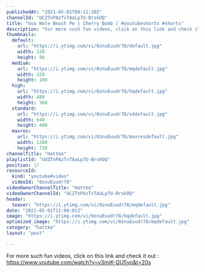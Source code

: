```yaml
---
publishedAt: "2021-05-01T09:11:20Z"
channelId: "UCZTnPAzTvTAaLp7U-BrskOQ"
title: "Goa Wale Beach Pe | Cherry Bomb | #youtubeshorts #shorts"
description: "For more such fun videos, click on this link and check it out : https://www.youtube.com/watch?v=y3miK-QU5yo&t=20s"
thumbnails:
  default:
    url: "https://i.ytimg.com/vi/0znuEuudr78/default.jpg"
    width: 120
    height: 90
  medium:
    url: "https://i.ytimg.com/vi/0znuEuudr78/mqdefault.jpg"
    width: 320
    height: 180
  high:
    url: "https://i.ytimg.com/vi/0znuEuudr78/hqdefault.jpg"
    width: 480
    height: 360
  standard:
    url: "https://i.ytimg.com/vi/0znuEuudr78/sddefault.jpg"
    width: 640
    height: 480
  maxres:
    url: "https://i.ytimg.com/vi/0znuEuudr78/maxresdefault.jpg"
    width: 1280
    height: 720
channelTitle: "Hattke"
playlistId: "UUZTnPAzTvTAaLp7U-BrskOQ"
position: 17
resourceId:
  kind: "youtube#video"
  videoId: "0znuEuudr78"
videoOwnerChannelTitle: "Hattke"
videoOwnerChannelId: "UCZTnPAzTvTAaLp7U-BrskOQ"
header:
  teaser: "https://i.ytimg.com/vi/0znuEuudr78/mqdefault.jpg"
date: "2021-05-01T11:00:01Z"
image: "https://i.ytimg.com/vi/0znuEuudr78/hqdefault.jpg"
optimized_image: "https://i.ytimg.com/vi/0znuEuudr78/mqdefault.jpg"
category: "hattke"
layout: "post"

---
```

For more such fun videos, click on this link and check it out : https://www.youtube.com/watch?v=y3miK-QU5yo&t=20s